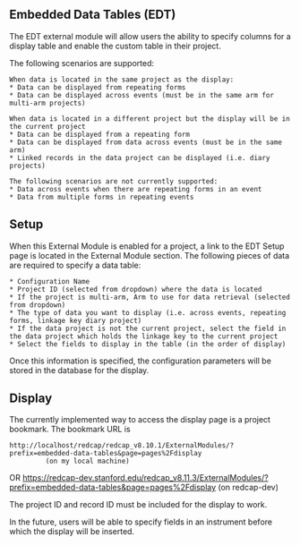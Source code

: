## Embedded Data Tables (EDT)

The EDT external module will allow users the ability to specify columns for a display table and enable the custom table in their project. 

The following scenarios are supported:

    When data is located in the same project as the display:
    * Data can be displayed from repeating forms
    * Data can be displayed across events (must be in the same arm for multi-arm projects)
    
    When data is located in a different project but the display will be in the current project
    * Data can be displayed from a repeating form
    * Data can be displayed from data across events (must be in the same arm)
    * Linked records in the data project can be displayed (i.e. diary projects)
    
    The following scenarios are not currently supported:
    * Data across events when there are repeating forms in an event
    * Data from multiple forms in repeating events


## Setup
When this External Module is enabled for a project, a link to the EDT Setup page is located in the External Module section. The following pieces of data are required to specify a data table:

    * Configuration Name
    * Project ID (selected from dropdown) where the data is located
    * If the project is multi-arm, Arm to use for data retrieval (selected from dropdown)
    * The type of data you want to display (i.e. across events, repeating forms, linkage key diary project)
    * If the data project is not the current project, select the field in the data project which holds the linkage key to the current project
    * Select the fields to display in the table (in the order of display)

Once this information is specified, the configuration parameters will be stored in the database for the display.

## Display
The currently implemented way to access the display page is a project bookmark. The bookmark URL is

    http://localhost/redcap/redcap_v8.10.1/ExternalModules/?prefix=embedded-data-tables&page=pages%2Fdisplay
             (on my local machine)
  OR
    https://redcap-dev.stanford.edu/redcap_v8.11.3/ExternalModules/?prefix=embedded-data-tables&page=pages%2Fdisplay
             (on redcap-dev)

The project ID and record ID must be included for the display to work.

In the future, users will be able to specify fields in an instrument before which the display will be inserted.

